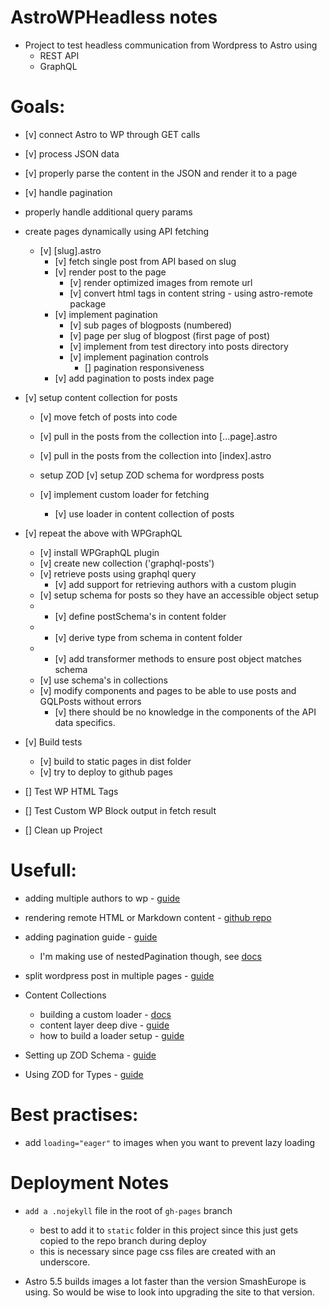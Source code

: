# AstroWPHeadless notes
- Project to test headless communication from Wordpress to Astro using 
  - REST API
  - GraphQL

# Goals:
- [v] connect Astro to WP through GET calls
- [v] process JSON data
- [v] properly parse the content in the JSON and render it to a page
- [v] handle pagination
- properly handle additional query params

- create pages dynamically using API fetching
  - [v] [slug].astro 
    - [v] fetch single post from API based on slug
    - [v] render post to the page
      - [v] render optimized images from remote url
      - [v] convert html tags in content string - using astro-remote package
    - [v] implement pagination
      - [v] sub pages of blogposts (numbered) 
      - [v] page per slug of blogpost (first page of post)
      - [v] implement from test directory into posts directory
      - [v] implement pagination controls
        - [] pagination responsiveness
    - [v] add pagination to posts index page
      
- [v] setup content collection for posts
  - [v] move fetch of posts into code
  - [v] pull in the posts from the collection into [...page].astro
  - [v] pull in the posts from the collection into [index].astro
  - setup ZOD
    [v] setup ZOD schema for wordpress posts

  - [v] implement custom loader for fetching
    - [v] use loader in content collection of posts


- [v] repeat the above with WPGraphQL
  - [v] install WPGraphQL plugin
  - [v] create new collection ('graphql-posts')
  - [v] retrieve posts using graphql query
    - [v] add support for retrieving authors with a custom plugin
  - [v] setup schema for posts so they have an accessible object setup
  - - [v] define postSchema's in content folder
  - - [v] derive type from schema in content folder
  - - [v] add transformer methods to ensure post object matches schema
  - [v] use schema's in collections
  - [v] modify components and pages to be able to use posts and GQLPosts without errors
    - [v] there should be no knowledge in the components of the API data specifics.
  

- [v] Build tests
  - [v] build to static pages in dist folder
  - [v] try to deploy to github pages

- [] Test WP HTML Tags
- [] Test Custom WP Block output in fetch result



- [] Clean up Project
 



# Usefull:
- adding multiple authors to wp - [guide](https://rankmath.com/blog/add-multiple-authors-for-posts/)

- rendering remote HTML or Markdown content - [github repo](https://github.com/natemoo-re/astro-remote) 

- adding pagination guide - [guide](https://fullstackdigital.io/blog/headless-wordpress-with-astro-part-2-pagination-and-tags-support/)
  - I'm making use of nestedPagination though, see [docs](https://docs.astro.build/en/guides/routing/#nested-pagination)

- split wordpress post in multiple pages - [guide](https://www.wpbeginner.com/wp-tutorials/how-to-split-wordpress-posts-into-multiple-pages/)

- Content Collections
  - building a custom loader - [docs](https://docs.astro.build/en/guides/content-collections/)
  - content layer deep dive - [guide](https://astro.build/blog/content-layer-deep-dive/)
  - how to build a loader setup - [guide](https://nuro.dev/posts/how_to_build_an_astro_collection_loader/)

- Setting up ZOD Schema - [guide](https://andrewkepson.com/blog/headless-wordpress/build-time-astro-content-layer-api/)
- Using ZOD for Types - [guide](https://www.allthingstypescript.dev/p/using-zod-schemas-as-source-of-truth)

# Best practises:
- add `loading="eager"` to images when you want to prevent lazy loading

# Deployment Notes
- `add a .nojekyll` file in the root of `gh-pages` branch
  - best to add it to `static` folder in this project since this just gets copied to the repo branch during deploy
  - this is necessary since page css files are created with an underscore.

- Astro 5.5 builds images a lot faster than the version SmashEurope is using. So would be wise to look into upgrading the site to that version.




